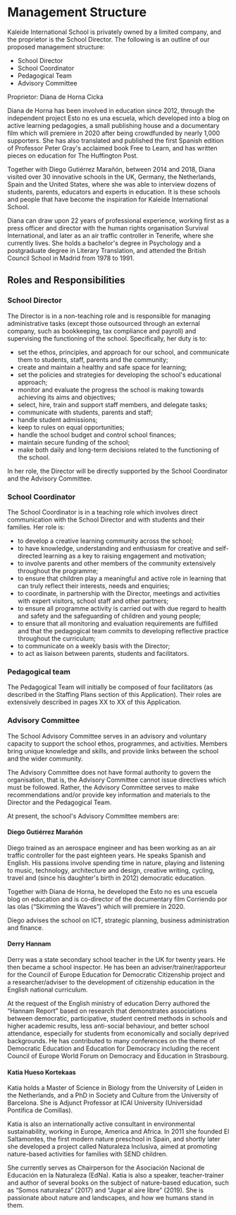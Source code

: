 # Management Structure

Kaleide International School is privately owned by a limited company, and the proprietor is the School Director. The following is an outline of our proposed management structure:

* School Director
* School Coordinator
* Pedagogical Team
* Advisory Committee

Proprietor: Diana de Horna Cicka

Diana de Horna has been involved in education since 2012, through the independent project Esto no es una escuela, which developed into a blog on active learning pedagogies, a small publishing house and a documentary film which will premiere in 2020 after being crowdfunded by nearly 1,000 supporters. She has also translated and published the first Spanish edition of Professor Peter Gray's acclaimed book Free to Learn, and has written pieces on education for The Huffington Post.

Together with Diego Gutiérrez Marañón, between 2014 and 2018, Diana visited over 30 innovative schools in the UK, Germany, the Netherlands, Spain and the United States, where she was able to interview dozens of students, parents, educators and experts in education. It is these schools and people that have become the inspiration for Kaleide International School.

Diana can draw upon 22 years of professional experience, working first as a press officer and director with the human rights organisation Survival International, and later as an air traffic controller in Tenerife, where she currently lives. She holds a bachelor's degree in Psychology and a postgraduate degree in Literary Translation, and attended the British Council School in Madrid from 1978 to 1991.

## Roles and Responsibilities <a id="h.l5dizolft3gy"></a>

### School Director <a id="h.caeauf2bfm2p"></a>

The Director is in a non-teaching role and is responsible for managing administrative tasks \(except those outsourced through an external company, such as bookkeeping, tax compliance and payroll\) and supervising the functioning of the school. Specifically, her duty is to:

* set the ethos, principles, and approach for our school, and communicate them to students, staff, parents and the community;
* create and maintain a healthy and safe space for learning;
* set the policies and strategies for developing the school's educational approach;
* monitor and evaluate the progress the school is making towards achieving its aims and objectives;
* select, hire, train and support staff members, and delegate tasks;
* communicate with students, parents and staff;
* handle student admissions;
* keep to rules on equal opportunities;
* handle the school budget and control school finances;
* maintain secure funding of the school;
* make both daily and long-term decisions related to the functioning of the school.

In her role, the Director will be directly supported by the School Coordinator and the Advisory Committee.

### School Coordinator <a id="h.8o1u17k2ve7j"></a>

The School Coordinator is in a teaching role which involves direct communication with the School Director and with students and their families. Her role is:

* to develop a creative learning community across the school;
* to have knowledge, understanding and enthusiasm for creative and self-directed learning as a key to raising engagement and motivation;
* to involve parents and other members of the community extensively throughout the programme;
* to ensure that children play a meaningful and active role in learning that can truly reflect their interests, needs and enquiries;
* to coordinate, in partnership with the Director, meetings and activities with expert visitors, school staff and other partners;
* to ensure all programme activity is carried out with due regard to health and safety and the safeguarding of children and young people;
* to ensure that all monitoring and evaluation requirements are fulfilled and that the pedagogical team commits to developing reflective practice throughout the curriculum;
* to communicate on a weekly basis with the Director;
* to act as liaison between parents, students and facilitators.

### Pedagogical team <a id="h.feoum450rrfx"></a>

The Pedagogical Team will initially be composed of four facilitators \(as described in the Staffing Plans section of this Application\). Their roles are extensively described in pages XX to XX of this Application.

### Advisory Committee <a id="h.29ebfq1rcyu8"></a>

The School Advisory Committee serves in an advisory and voluntary capacity to support the school ethos, programmes, and activities. Members bring unique knowledge and skills, and provide links between the school and the wider community.

The Advisory Committee does not have formal authority to govern the organisation, that is, the Advisory Committee cannot issue directives which must be followed. Rather, the Advisory Committee serves to make recommendations and/or provide key information and materials to the Director and the Pedagogical Team.

At present, the school's Advisory Committee members are:

#### Diego Gutiérrez Marañón <a id="h.aofaxh477osr"></a>

Diego trained as an aerospace engineer and has been working as an air traffic controller for the past eighteen years. He speaks Spanish and English. His passions involve spending time in nature, playing and listening to music, technology, architecture and design, creative writing, cycling, travel and \(since his daughter's birth in 2012\) democratic education.

Together with Diana de Horna, he developed the Esto no es una escuela blog on education and is co-director of the documentary film Corriendo por las olas \(“Skimming the Waves”\) which will premiere in 2020.

Diego advises the school on ICT, strategic planning, business administration and finance.

#### Derry Hannam <a id="h.qqllf32ki9xt"></a>

Derry was a state secondary school teacher in the UK for twenty years. He then became a school inspector. He has been an adviser/trainer/rapporteur for the Council of Europe Education for Democratic Citizenship project and a researcher/adviser to the development of citizenship education in the English national curriculum.

At the request of the English ministry of education Derry authored the “Hannam Report” based on research that demonstrates associations between democratic, participative, student centred methods in schools and higher academic results, less anti-social behaviour, and better school attendance, especially for students from economically and socially deprived backgrounds. He has contributed to many conferences on the theme of Democratic Education and Education for Democracy including the recent Council of Europe World Forum on Democracy and Education in Strasbourg.

#### Katia Hueso Kortekaas <a id="h.w7undw78z5r"></a>

Katia holds a Master of Science in Biology from the University of Leiden in the Netherlands, and a PhD in Society and Culture from the University of Barcelona. She is Adjunct Professor at ICAI University \(Universidad Pontífica de Comillas\).

Katia is also an internationally active consultant in environmental sustainability, working in Europe, America and Africa. In 2011 she founded El Saltamontes, the first modern nature preschool in Spain, and shortly later she developed a project called Naturaleza Inclusiva, aimed at promoting nature-based activities for families with SEND children.

She currently serves as Chairperson for the Asociación Nacional de Educación en la Naturaleza \(EdNa\). Katia is also a speaker, teacher-trainer and author of several books on the subject of nature-based education, such as “Somos naturaleza” \(2017\) and “Jugar al aire libre” \(2019\). She is passionate about nature and landscapes, and how we humans stand in them.

